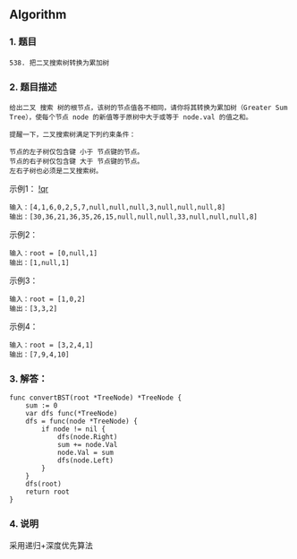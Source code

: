 ## Algorithm
### 1. 题目
```
538. 把二叉搜索树转换为累加树
```

### 2. 题目描述
```
给出二叉 搜索 树的根节点，该树的节点值各不相同，请你将其转换为累加树（Greater Sum Tree），使每个节点 node 的新值等于原树中大于或等于 node.val 的值之和。

提醒一下，二叉搜索树满足下列约束条件：

节点的左子树仅包含键 小于 节点键的节点。
节点的右子树仅包含键 大于 节点键的节点。
左右子树也必须是二叉搜索树。
```
示例1：
[!qr](./images/0625_a_1.png)
```
输入：[4,1,6,0,2,5,7,null,null,null,3,null,null,null,8]
输出：[30,36,21,36,35,26,15,null,null,null,33,null,null,null,8]
```

示例2：
```
输入：root = [0,null,1]
输出：[1,null,1]
```

示例3：
```
输入：root = [1,0,2]
输出：[3,3,2]
```

示例4：
```
输入：root = [3,2,4,1]
输出：[7,9,4,10]
```

### 3. 解答：
```golang
func convertBST(root *TreeNode) *TreeNode {
	sum := 0
	var dfs func(*TreeNode)
	dfs = func(node *TreeNode) {
		if node != nil {
			dfs(node.Right)
			sum += node.Val
			node.Val = sum
			dfs(node.Left)
		}
	}
	dfs(root)
	return root
}
```

### 4. 说明
采用递归+深度优先算法